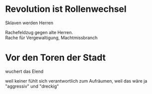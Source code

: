 # Revolution ist Rollenwechsel

Sklaven werden Herren

Rachefeldzug gegen alte Herren.  
Rache für Vergewaltigung,
Machtmissbranch

# Vor den Toren der Stadt

wuchert das Elend

weil keiner fühlt sich verantwortlich
zum Aufräumen,
weil das wäre ja "aggressiv" und "dreckig"
